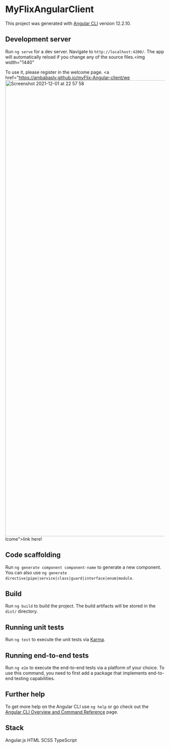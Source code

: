 # MyFlixAngularClient

This project was generated with [Angular CLI](https://github.com/angular/angular-cli) version 12.2.10.

## Development server

Run `ng serve` for a dev server. Navigate to `http://localhost:4200/`. The app will automatically reload if you change any of the source files.<img width="1440"
                                                                                                                                                    
To use it, please register in the welcome page. <a href="https://ambabasly.github.io/myFlix-Angular-client/we<img width="1440" alt="Screenshot 2021-12-01 at 22 57 58" src="https://user-images.githubusercontent.com/88083504/144321343-060aeb14-beac-4497-93d0-8d7db92198a0.png">
lcome">link here!</a>     

## Code scaffolding

Run `ng generate component component-name` to generate a new component. You can also use `ng generate directive|pipe|service|class|guard|interface|enum|module`.

## Build

Run `ng build` to build the project. The build artifacts will be stored in the `dist/` directory.

## Running unit tests

Run `ng test` to execute the unit tests via [Karma](https://karma-runner.github.io).

## Running end-to-end tests

Run `ng e2e` to execute the end-to-end tests via a platform of your choice. To use this command, you need to first add a package that implements end-to-end testing capabilities.

## Further help

To get more help on the Angular CLI use `ng help` or go check out the [Angular CLI Overview and Command Reference](https://angular.io/cli) page.

## Stack
Angular.js
HTML
SCSS
TypeScript
